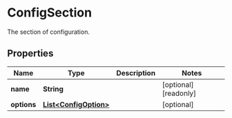 

# ConfigSection

The section of configuration.

## Properties

| Name | Type | Description | Notes |
|------------ | ------------- | ------------- | -------------|
|**name** | **String** |  |  [optional] [readonly] |
|**options** | [**List&lt;ConfigOption&gt;**](ConfigOption.md) |  |  [optional] |



